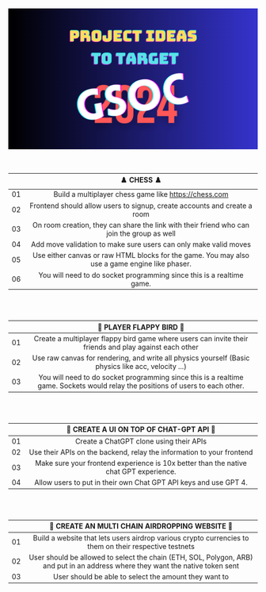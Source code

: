 <br>

![logo](https://raw.githubusercontent.com/itxsoumya/images/main/GSoC.png)

<br>

|  | ♟️ CHESS ♟️ |
| :----: | :---: |
| 01 | Build a multiplayer chess game like https://chess.com |
| 02 | Frontend should allow users to signup, create accounts and create a room |
| 03 | On room creation, they can share the link with their friend who can join the group as well
| 04 | Add move validation to make sure users can only make valid moves
| 05 | Use either canvas or raw HTML blocks for the game. You may also use a game engine like phaser. |
| 06 | You will need to do socket programming since this is a realtime game. |

<br>
<br> 

|  | 🐤 PLAYER FLAPPY BIRD 🐤 |
| :----: | :---: |
| 01 | Create a multiplayer flappy bird game where users can invite their friends and play against each other |
| 02 | Use raw canvas for rendering, and write all physics yourself (Basic physics like acc, velocity ...) |
| 03 | You will need to do socket programming since this is a realtime game. Sockets would relay the positions of users to each other. |

<br>
<br>

|  | 🤖 CREATE A UI ON TOP OF CHAT-GPT API 🤖 |
| :----: | :---: |
| 01 | Create a ChatGPT clone using their APIs |
| 02 | Use their APIs on the backend, relay the information to your frontend |
| 03 | Make sure your frontend experience is 10x better than the native chat GPT experience. |
| 04 | Allow users to put in their own Chat GPT API keys and use GPT 4. |

<br><br>


|  | 🔗 CREATE AN MULTI CHAIN AIRDROPPING WEBSITE 🔗 |
 :----: | :---: |
| 01 | Build a website that lets users airdrop various crypto currencies to them on their respective testnets |
| 02 | User should be allowed to select the chain (ETH, SOL, Polygon, ARB) and put in an address where they want the native token sent |
| 03 | User should be able to select the amount they want to  |


